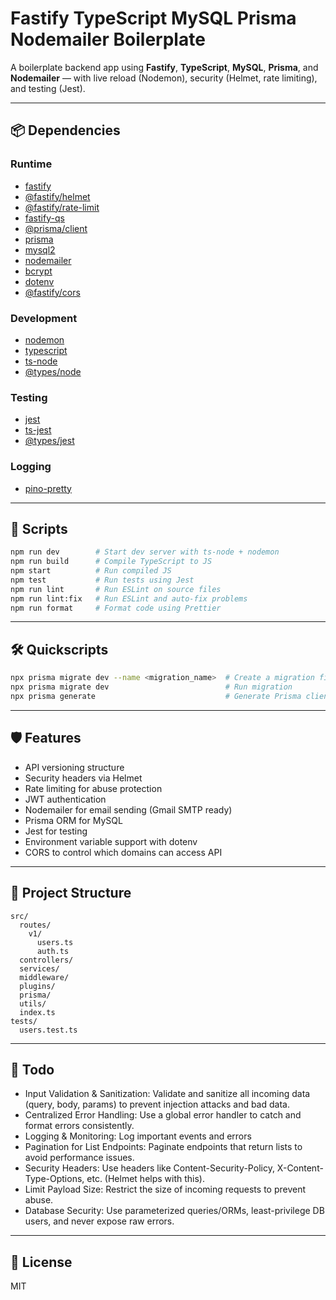 # Fastify TypeScript MySQL Prisma Nodemailer Boilerplate

A boilerplate backend app using **Fastify**, **TypeScript**, **MySQL**, **Prisma**, and **Nodemailer** — with live reload (Nodemon), security (Helmet, rate limiting), and testing (Jest).

---

## 📦 Dependencies

### Runtime
- [fastify](https://www.fastify.io/)
- [@fastify/helmet](https://github.com/fastify/fastify-helmet)
- [@fastify/rate-limit](https://github.com/fastify/fastify-rate-limit)
- [fastify-qs](https://github.com/fastify/fastify-qs)
- [@prisma/client](https://www.prisma.io/)
- [prisma](https://www.prisma.io/)
- [mysql2](https://github.com/sidorares/node-mysql2)
- [nodemailer](https://nodemailer.com/about/)
- [bcrypt](https://github.com/kelektiv/node.bcrypt.js)
- [dotenv](https://github.com/motdotla/dotenv)
- [@fastify/cors](https://github.com/fastify/fastify-cors)

### Development
- [nodemon](https://nodemon.io/)
- [typescript](https://www.typescriptlang.org/)
- [ts-node](https://typestrong.org/ts-node/)
- [@types/node](https://www.npmjs.com/package/@types/node)

### Testing
- [jest](https://jestjs.io/)
- [ts-jest](https://kulshekhar.github.io/ts-jest/)
- [@types/jest](https://www.npmjs.com/package/@types/jest)

### Logging
- [pino-pretty](https://github.com/pinojs/pino-pretty)

---

## 🚀 Scripts

```bash
npm run dev        # Start dev server with ts-node + nodemon
npm run build      # Compile TypeScript to JS
npm start          # Run compiled JS
npm test           # Run tests using Jest
npm run lint       # Run ESLint on source files
npm run lint:fix   # Run ESLint and auto-fix problems
npm run format     # Format code using Prettier
```

---

## 🛠️ Quickscripts

```bash
npx prisma migrate dev --name <migration_name>  # Create a migration file
npx prisma migrate dev                          # Run migration
npx prisma generate                             # Generate Prisma client
```

---

## 🛡️ Features

- API versioning structure
- Security headers via Helmet
- Rate limiting for abuse protection
- JWT authentication
- Nodemailer for email sending (Gmail SMTP ready)
- Prisma ORM for MySQL
- Jest for testing
- Environment variable support with dotenv
- CORS to control which domains can access API

---

## 📁 Project Structure

```
src/
  routes/
    v1/
      users.ts
      auth.ts
  controllers/
  services/
  middleware/
  plugins/
  prisma/
  utils/
  index.ts
tests/
  users.test.ts
```

---

## 🔨 Todo

- Input Validation & Sanitization: Validate and sanitize all incoming data (query, body, params) to prevent injection attacks and bad data.
- Centralized Error Handling: Use a global error handler to catch and format errors consistently.
- Logging & Monitoring: Log important events and errors
- Pagination for List Endpoints: Paginate endpoints that return lists to avoid performance issues.
- Security Headers: Use headers like Content-Security-Policy, X-Content-Type-Options, etc. (Helmet helps with this).
- Limit Payload Size: Restrict the size of incoming requests to prevent abuse.
- Database Security: Use parameterized queries/ORMs, least-privilege DB users, and never expose raw errors.

---

## 📄 License

MIT